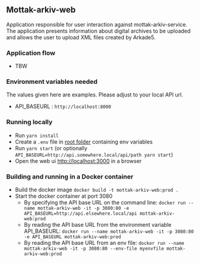 ## Mottak-arkiv-web

Application responsible for user interaction against mottak-arkiv-service. The application presents information about digital archives to be uploaded and allows the user to upload XML files created by Arkade5.

### Application flow
- TBW

### Environment variables needed
The values given here are examples. Please adjust to your local API url.
- API_BASEURL : `http://localhost:8000`

### Running locally
- Run `yarn install`
- Create a `.env` file in [root folder](.) containing env variables
- Run `yarn start` (or optionally `API_BASEURL=http://api.somewhere.local/api/path yarn start`)
- Open the web ui [http://localhost:3000](http://localhost:3000) in a browser

### Building and running in a Docker container
- Build the docker image `docker build -t mottak-arkiv-web:prod .`
- Start the docker container at port 3080
    - By specifying the API base URL on the command line: `docker run --name mottak-arkiv-web -it -p 3080:80 -e API_BASEURL=http://api.elsewhere.local/api mottak-arkiv-web:prod`
    - By reading the API base URL from the environment variable API_BASEURL: `docker run --name mottak-arkiv-web -it -p 3080:80 -e API_BASEURL mottak-arkiv-web:prod`
    - By reading the API base URL from an env file: `docker run --name mottak-arkiv-web -it -p 3080:80 --env-file myenvfile mottak-arkiv-web:prod`
